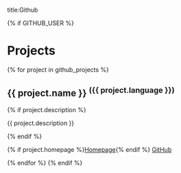 title:Github

{% if GITHUB_USER %}
    <h1>Projects</h1>
    {% for project in github_projects %}
        <h2>{{ project.name }} <sup>({{ project.language }})</sup></h2>
        {% if project.description %}<p>{{ project.description }}</p>{% endif %}
        <p>
            {% if project.homepage %}<a href="{{ project.homepage }}">Homepage</a>{% endif %}
            <a href="{{ project.github_url }}">GitHub</a>
        </p>
    {% endfor %}
{% endif %}